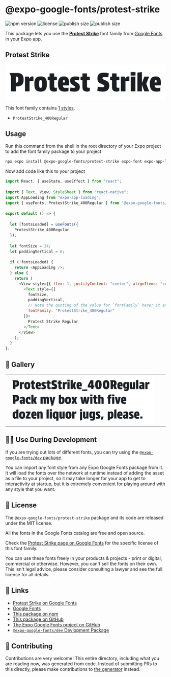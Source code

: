 # @expo-google-fonts/protest-strike

![npm version](https://flat.badgen.net/npm/v/@expo-google-fonts/protest-strike)
![license](https://flat.badgen.net/github/license/expo/google-fonts)
![publish size](https://flat.badgen.net/packagephobia/install/@expo-google-fonts/protest-strike)
![publish size](https://flat.badgen.net/packagephobia/publish/@expo-google-fonts/protest-strike)

This package lets you use the [**Protest Strike**](https://fonts.google.com/specimen/Protest+Strike) font family from [Google Fonts](https://fonts.google.com/) in your Expo app.

## Protest Strike

![Protest Strike](./font-family.png)

This font family contains [1 styles](#-gallery).

- `ProtestStrike_400Regular`

## Usage

Run this command from the shell in the root directory of your Expo project to add the font family package to your project

```sh
npx expo install @expo-google-fonts/protest-strike expo-font expo-app-loading
```

Now add code like this to your project

```js
import React, { useState, useEffect } from "react";

import { Text, View, StyleSheet } from "react-native";
import AppLoading from "expo-app-loading";
import { useFonts, ProtestStrike_400Regular } from '@expo-google-fonts/protest-strike';

export default () => {

  let [fontsLoaded] = useFonts({
    ProtestStrike_400Regular
  });

  let fontSize = 24;
  let paddingVertical = 6;

  if (!fontsLoaded) {
    return <AppLoading />;
  } else {
    return (
      <View style={{ flex: 1, justifyContent: "center", alignItems: "center" }}>
        <Text style={{
          fontSize,
          paddingVertical,
          // Note the quoting of the value for `fontFamily` here; it expects a string!
          fontFamily: "ProtestStrike_400Regular"
        }}>
          Protest Strike Regular
        </Text>
      </View>
    );
  }
};
```

## 🔡 Gallery


||||
|-|-|-|
|![ProtestStrike_400Regular](./ProtestStrike_400Regular.ttf.png)||||


## 👩‍💻 Use During Development

If you are trying out lots of different fonts, you can try using the [`@expo-google-fonts/dev` package](https://github.com/expo/google-fonts/tree/master/font-packages/dev#readme).

You can import _any_ font style from any Expo Google Fonts package from it. It will load the fonts over the network at runtime instead of adding the asset as a file to your project, so it may take longer for your app to get to interactivity at startup, but it is extremely convenient for playing around with any style that you want.


## 📖 License

The `@expo-google-fonts/protest-strike` package and its code are released under the MIT license.

All the fonts in the Google Fonts catalog are free and open source.

Check the [Protest Strike page on Google Fonts](https://fonts.google.com/specimen/Protest+Strike) for the specific license of this font family.

You can use these fonts freely in your products & projects - print or digital, commercial or otherwise. However, you can't sell the fonts on their own. This isn't legal advice, please consider consulting a lawyer and see the full license for all details.

## 🔗 Links

- [Protest Strike on Google Fonts](https://fonts.google.com/specimen/Protest+Strike)
- [Google Fonts](https://fonts.google.com/)
- [This package on npm](https://www.npmjs.com/package/@expo-google-fonts/protest-strike)
- [This package on GitHub](https://github.com/expo/google-fonts/tree/master/font-packages/protest-strike)
- [The Expo Google Fonts project on GitHub](https://github.com/expo/google-fonts)
- [`@expo-google-fonts/dev` Devlopment Package](https://github.com/expo/google-fonts/tree/master/font-packages/dev)

## 🤝 Contributing

Contributions are very welcome! This entire directory, including what you are reading now, was generated from code. Instead of submitting PRs to this directly, please make contributions to [the generator](https://github.com/expo/google-fonts/tree/master/packages/generator) instead.

